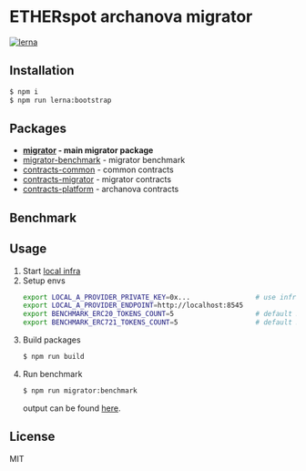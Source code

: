# ETHERspot archanova migrator

[![lerna](https://img.shields.io/badge/maintained%20with-lerna-cc00ff.svg)](https://lerna.js.org/)

## Installation

```bash
$ npm i
$ npm run lerna:bootstrap
```

## Packages

* **[migrator](./packages/migrator) - main migrator package**
* [migrator-benchmark](./packages/migrator-benchmark) - migrator benchmark
* [contracts-common](./packages/contracts-common) - common contracts
* [contracts-migrator](./packages/contracts-migrator) - migrator contracts
* [contracts-platform](./packages/contracts-platform) - archanova contracts

## Benchmark

## Usage

1. Start [local infra](https://github.com/etherspot/etherspot-infra)
2. Setup envs
   ```bash
   export LOCAL_A_PROVIDER_PRIVATE_KEY=0x...                # use infra account deployer private key
   export LOCAL_A_PROVIDER_ENDPOINT=http://localhost:8545
   export BENCHMARK_ERC20_TOKENS_COUNT=5                    # default 5 
   export BENCHMARK_ERC721_TOKENS_COUNT=5                   # default 5 
   ```
3. Build packages
   ```bash
   $ npm run build
   ```
4. Run benchmark
   ```bash
   $ npm run migrator:benchmark
   ```
   output can be found [here](./BENCHMARK.md).

## License

MIT
